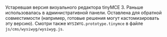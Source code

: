 Устаревшая версия визуального редактора tinyMCE 3. Раньше использовалась в административной панели. Оставлена для обратной совместимости (например, готовые решения могут кастомизировать эту версию). Смотри также `WYSIWYG.prototype.tinymce` в файле `js/cms/wysiwyg/wysiwyg.js`.
